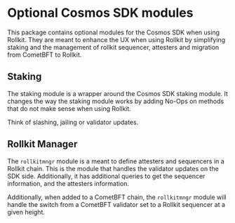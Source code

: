 # Optional Cosmos SDK modules

This package contains optional modules for the Cosmos SDK when using Rollkit.
They are meant to enhance the UX when using Rollkit by simplifying staking and the management of rollkit sequencer, attesters and migration from CometBFT to Rollkit.

## Staking

The staking module is a wrapper around the Cosmos SDK staking module.
It changes the way the staking module works by adding No-Ops on methods that do not make sense when using Rollkit.

Think of slashing, jailing or validator updates.

## Rollkit Manager

The `rollkitmngr` module is a meant to define attesters and sequencers in a Rollkit chain.
This is the module that handles the validator updates on the SDK side.
Additionally, it has additional queries to get the sequencer information, and the attesters information.

Additionally, when added to a CometBFT chain, the `rollkitmngr` module will handle the switch from a CometBFT validator set to a Rollkit sequencer at a given height.
